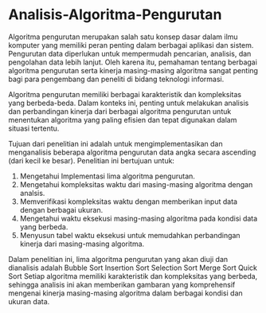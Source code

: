 # Analisis-Algoritma-Pengurutan
Algoritma pengurutan merupakan salah satu konsep dasar dalam ilmu komputer yang memiliki peran penting dalam berbagai aplikasi dan sistem. Pengurutan data diperlukan untuk mempermudah pencarian, analisis, dan pengolahan data lebih lanjut. Oleh karena itu, pemahaman tentang berbagai algoritma pengurutan serta kinerja masing-masing algoritma sangat penting bagi para pengembang dan peneliti di bidang teknologi informasi.

Algoritma pengurutan memiliki berbagai karakteristik dan kompleksitas yang berbeda-beda. Dalam konteks ini, penting untuk melakukan analisis dan perbandingan kinerja dari berbagai algoritma pengurutan untuk menentukan algoritma yang paling efisien dan tepat digunakan dalam situasi tertentu.

Tujuan dari penelitian ini adalah untuk mengimplementasikan dan menganalisis beberapa algoritma pengurutan data angka secara ascending (dari kecil ke besar). Penelitian ini bertujuan untuk:
1. Mengetahui Implementasi lima algoritma pengurutan.
2. Mengetahui kompleksitas waktu dari masing-masing algoritma dengan analsis.
3. Memverifikasi kompleksitas waktu dengan memberikan input data dengan berbagai ukuran.
4. Mengetahui waktu eksekusi masing-masing algoritma pada kondisi data yang berbeda.
5. Menyusun tabel waktu eksekusi untuk memudahkan perbandingan kinerja dari masing-masing algoritma.

Dalam penelitian ini, lima algoritma pengurutan yang akan diuji dan dianalisis adalah
Bubble Sort
Insertion Sort
Selection Sort
Merge Sort
Quick Sort
Setiap algoritma memiliki karakteristik dan kompleksitas yang berbeda, sehingga analisis ini akan memberikan gambaran yang komprehensif mengenai kinerja masing-masing algoritma dalam berbagai kondisi dan ukuran data.
